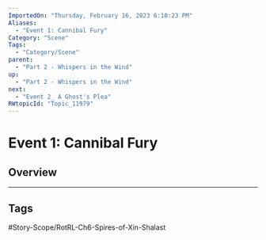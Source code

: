 ```yaml
---
ImportedOn: "Thursday, February 16, 2023 6:10:23 PM"
Aliases:
  - "Event 1: Cannibal Fury"
Category: "Scene"
Tags:
  - "Category/Scene"
parent:
  - "Part 2 - Whispers in the Wind"
up:
  - "Part 2 - Whispers in the Wind"
next:
  - "Event 2_ A Ghost's Plea"
RWtopicId: "Topic_11979"
---
```

# Event 1: Cannibal Fury
## Overview

---
## Tags
#Story-Scope/RotRL-Ch6-Spires-of-Xin-Shalast

